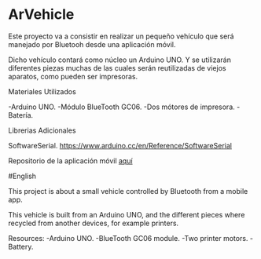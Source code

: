 # ArVehicle

Este proyecto va a consistir en realizar un pequeño vehículo que será manejado por Bluetooh desde una aplicación móvil.

Dicho vehículo contará como núcleo un Arduino UNO. Y se utilizarán diferentes piezas muchas de las cuales serán reutilizadas
de viejos aparatos, como pueden ser impresoras.

Materiales Utilizados

-Arduino UNO.
-Módulo BlueTooth GC06.
-Dos mótores de impresora.
-Batería.

Librerias Adicionales

SoftwareSerial. https://www.arduino.cc/en/Reference/SoftwareSerial


Repositorio de la aplicación móvil [aquí](https://github.com/lagunetero91/BVController)

#English

This project is about a small vehicle controlled by Bluetooth from a mobile app. 

This vehicle is built from an Arduino UNO, and the different pieces where recycled from another devices, for example printers.

Resources:
-Arduino UNO.
-BlueTooth GC06 module.
-Two printer motors.
-Battery.
